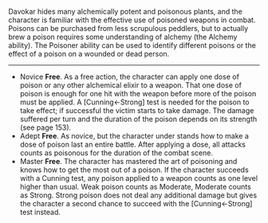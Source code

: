 Davokar hides many alchemically potent and poisonous plants, and the character is familiar with the effective use of poisoned weapons in combat. Poisons can be purchased from less scrupulous peddlers, but to actually brew a poison requires some understanding of alchemy (the Alchemy ability). 
The Poisoner ability can be used to identify different poisons or the effect of a poison on a wounded or dead person.

---
- Novice **Free**. As a free action, the character can apply one dose of poison or any other alchemical elixir to a weapon. That one dose of poison is enough for one hit with the weapon before more of the poison must be applied. A [Cunning←Strong] test is needed for the poison to take effect; if successful the victim starts to take damage. The damage suffered per turn and the duration of the poison depends on its strength (see page 153).
- Adept **Free**. As novice, but the character under stands how to make a dose of poison last an entire battle. After applying a dose, all attacks counts as poisonous for the duration of the combat scene.
- Master **Free**. The character has mastered the art of poisoning and knows how to get the most out of a poison. If the character succeeds with a Cunning test, any poison applied to a weapon counts as one level higher than usual. Weak poison counts as Moderate, Moderate counts as Strong. Strong poison does not deal any additional damage but gives the character a second chance to succeed with the [Cunning←Strong] test instead.




